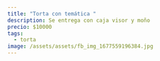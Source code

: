 ```yaml
---
title: "Torta con temática "
description: Se entrega con caja visor y moño
precio: $10000
tags:
  - torta
image: /assets/assets/fb_img_1677559196384.jpg
---
```

